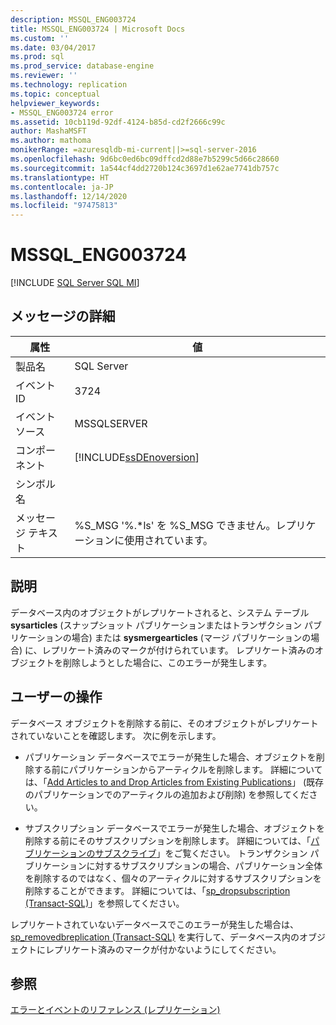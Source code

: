 ```yaml
---
description: MSSQL_ENG003724
title: MSSQL_ENG003724 | Microsoft Docs
ms.custom: ''
ms.date: 03/04/2017
ms.prod: sql
ms.prod_service: database-engine
ms.reviewer: ''
ms.technology: replication
ms.topic: conceptual
helpviewer_keywords:
- MSSQL_ENG003724 error
ms.assetid: 10cb119d-92df-4124-b85d-cd2f2666c99c
author: MashaMSFT
ms.author: mathoma
monikerRange: =azuresqldb-mi-current||>=sql-server-2016
ms.openlocfilehash: 9d6bc0ed6bc09dffcd2d88e7b5299c5d66c28660
ms.sourcegitcommit: 1a544cf4dd2720b124c3697d1e62ae7741db757c
ms.translationtype: HT
ms.contentlocale: ja-JP
ms.lasthandoff: 12/14/2020
ms.locfileid: "97475813"
---
```

# <a name="mssql_eng003724"></a>MSSQL_ENG003724
[!INCLUDE [SQL Server SQL MI](../../includes/applies-to-version/sql-asdbmi.md)]
    
## <a name="message-details"></a>メッセージの詳細  
  
|属性|値|  
|-|-|  
|製品名|SQL Server|  
|イベント ID|3724|  
|イベント ソース|MSSQLSERVER|  
|コンポーネント|[!INCLUDE[ssDEnoversion](../../includes/ssdenoversion-md.md)]|  
|シンボル名||  
|メッセージ テキスト|%S_MSG '%.*ls' を %S_MSG できません。レプリケーションに使用されています。|  
  
## <a name="explanation"></a>説明  
 データベース内のオブジェクトがレプリケートされると、システム テーブル **sysarticles** (スナップショット パブリケーションまたはトランザクション パブリケーションの場合) または **sysmergearticles** (マージ パブリケーションの場合) に、レプリケート済みのマークが付けられています。 レプリケート済みのオブジェクトを削除しようとした場合に、このエラーが発生します。  
  
## <a name="user-action"></a>ユーザーの操作  
 データベース オブジェクトを削除する前に、そのオブジェクトがレプリケートされていないことを確認します。 次に例を示します。  
  
-   パブリケーション データベースでエラーが発生した場合、オブジェクトを削除する前にパブリケーションからアーティクルを削除します。 詳細については、「[Add Articles to and Drop Articles from Existing Publications](../../relational-databases/replication/publish/add-articles-to-and-drop-articles-from-existing-publications.md)」 (既存のパブリケーションでのアーティクルの追加および削除) を参照してください。  
  
-   サブスクリプション データベースでエラーが発生した場合、オブジェクトを削除する前にそのサブスクリプションを削除します。 詳細については、「[パブリケーションのサブスクライブ](../../relational-databases/replication/subscribe-to-publications.md)」をご覧ください。 トランザクション パブリケーションに対するサブスクリプションの場合、パブリケーション全体を削除するのではなく、個々のアーティクルに対するサブスクリプションを削除することができます。 詳細については、「[sp_dropsubscription &#40;Transact-SQL&#41;](../../relational-databases/system-stored-procedures/sp-dropsubscription-transact-sql.md)」を参照してください。  
  
 レプリケートされていないデータベースでこのエラーが発生した場合は、[sp_removedbreplication &#40;Transact-SQL&#41;](../../relational-databases/system-stored-procedures/sp-removedbreplication-transact-sql.md) を実行して、データベース内のオブジェクトにレプリケート済みのマークが付かないようにしてください。  
  
## <a name="see-also"></a>参照  
 [エラーとイベントのリファレンス &#40;レプリケーション&#41;](../../relational-databases/replication/errors-and-events-reference-replication.md)  
  
  
